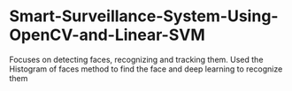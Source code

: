 # Smart-Surveillance-System-Using-OpenCV-and-Linear-SVM
Focuses on detecting faces, recognizing and tracking them. Used the Histogram of faces method to find the face and deep learning to recognize them
